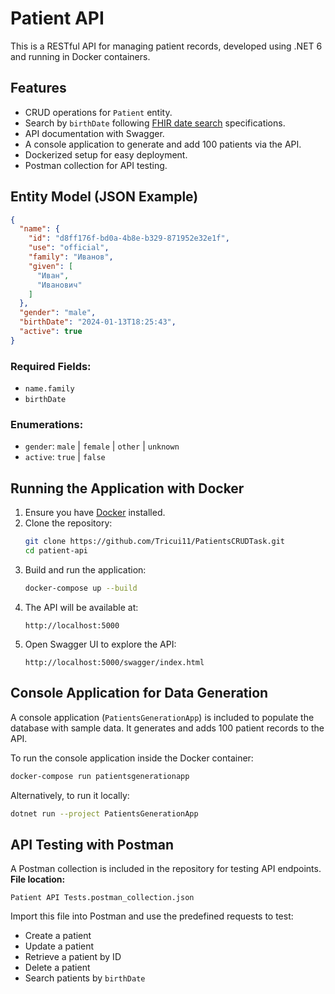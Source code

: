 # Patient API

This is a RESTful API for managing patient records, developed using .NET 6 and running in Docker containers.

## Features

- CRUD operations for `Patient` entity.
- Search by `birthDate` following [FHIR date search](https://www.hl7.org/fhir/search.html#date) specifications.
- API documentation with Swagger.
- A console application to generate and add 100 patients via the API.
- Dockerized setup for easy deployment.
- Postman collection for API testing.

## Entity Model (JSON Example)

```json
{
  "name": {
    "id": "d8ff176f-bd0a-4b8e-b329-871952e32e1f",
    "use": "official",
    "family": "Иванов",
    "given": [
      "Иван",
      "Иванович"
    ]
  },
  "gender": "male",
  "birthDate": "2024-01-13T18:25:43",
  "active": true
}
```

### Required Fields:
- `name.family`
- `birthDate`

### Enumerations:
- `gender`: `male` | `female` | `other` | `unknown`
- `active`: `true` | `false`

## Running the Application with Docker

1. Ensure you have [Docker](https://www.docker.com/) installed.
2. Clone the repository:
   ```sh
   git clone https://github.com/Tricui11/PatientsCRUDTask.git
   cd patient-api
   ```
3. Build and run the application:
   ```sh
   docker-compose up --build
   ```
4. The API will be available at:  
   ```
   http://localhost:5000
   ```
5. Open Swagger UI to explore the API:  
   ```
   http://localhost:5000/swagger/index.html
   ```

## Console Application for Data Generation

A console application (`PatientsGenerationApp`) is included to populate the database with sample data. It generates and adds 100 patient records to the API.

To run the console application inside the Docker container:
```sh
docker-compose run patientsgenerationapp
```

Alternatively, to run it locally:
```sh
dotnet run --project PatientsGenerationApp
```

## API Testing with Postman

A Postman collection is included in the repository for testing API endpoints.  
**File location:**  
```
Patient API Tests.postman_collection.json
```
Import this file into Postman and use the predefined requests to test:

- Create a patient
- Update a patient
- Retrieve a patient by ID
- Delete a patient
- Search patients by `birthDate`
